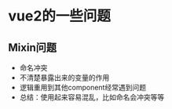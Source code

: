 # vue2的一些问题

## Mixin问题
  - 命名冲突
  - 不清楚暴露出来的变量的作用
  - 逻辑重用到其他component经常遇到问题
  - 总结：使用起来容易混乱，比如命名会冲突等等
